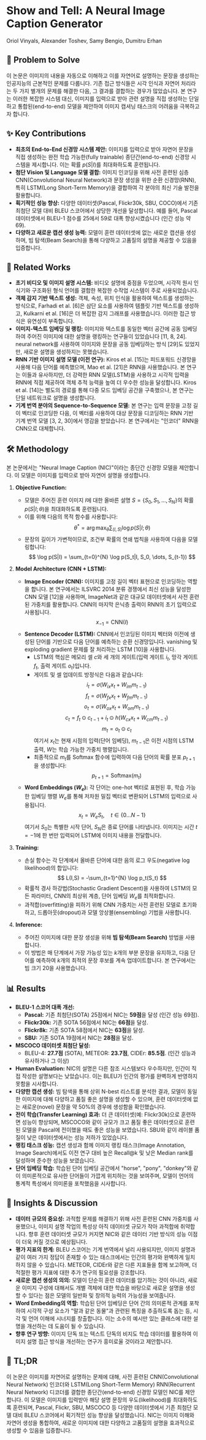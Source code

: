 # Show and Tell: A Neural Image Caption Generator
Oriol Vinyals, Alexander Toshev, Samy Bengio, Dumitru Erhan

## 🧩 Problem to Solve
이 논문은 이미지의 내용을 자동으로 이해하고 이를 자연어로 설명하는 문장을 생성하는 인공지능의 근본적인 문제를 다룹니다. 기존 접근 방식들은 시각 인식과 자연어 처리라는 두 가지 별개의 문제를 해결한 다음, 그 결과를 결합하는 경우가 많았습니다. 본 연구는 이러한 복잡한 시스템 대신, 이미지를 입력으로 받아 관련 설명을 직접 생성하는 단일하고 통합된(end-to-end) 모델을 제안하여 이미지 캡셔닝 태스크의 어려움을 극복하고자 합니다.

## ✨ Key Contributions
*   **최초의 End-to-End 신경망 시스템 제안:** 이미지를 입력으로 받아 자연어 문장을 직접 생성하는 완전 학습 가능한(fully trainable) 종단간(end-to-end) 신경망 시스템을 제시합니다. 이는 확률 $p(S|I)$를 최대화하도록 훈련됩니다.
*   **첨단 Vision 및 Language 모델 결합:** 이미지 인코딩을 위해 사전 훈련된 심층 CNN(Convolutional Neural Network)과 문장 생성을 위한 순환 신경망(RNN), 특히 LSTM(Long Short-Term Memory)을 결합하여 각 분야의 최신 기술 발전을 활용합니다.
*   **획기적인 성능 향상:** 다양한 데이터셋(Pascal, Flickr30k, SBU, COCO)에서 기존 최첨단 모델 대비 BLEU 스코어에서 상당한 개선을 달성합니다. 예를 들어, Pascal 데이터셋에서 BLEU-1 점수를 25에서 59로 대폭 향상시켰습니다 (인간 성능 약 69).
*   **다양하고 새로운 캡션 생성 능력:** 모델이 훈련 데이터셋에 없는 새로운 캡션을 생성하며, 빔 탐색(Beam Search)을 통해 다양하고 고품질의 설명을 제공할 수 있음을 입증합니다.

## 📎 Related Works
*   **초기 비디오 및 이미지 설명 시스템:** 비디오 설명에 중점을 두었으며, 시각적 원시 인식기와 구조화된 형식 언어를 결합한 복잡한 수작업 시스템이 주로 사용되었습니다.
*   **객체 감지 기반 텍스트 생성:** 객체, 속성, 위치 인식을 활용하여 텍스트를 생성하는 방식으로, Farhadi et al. [6]은 삼단 요소를 사용하여 템플릿 기반 텍스트를 생성하고, Kulkarni et al. [16]은 더 복잡한 감지 그래프를 사용했습니다. 이러한 접근 방식은 유연성이 부족합니다.
*   **이미지-텍스트 임베딩 및 랭킹:** 이미지와 텍스트를 동일한 벡터 공간에 공동 임베딩하여 주어진 이미지에 대한 설명을 랭킹하는 연구들이 있었습니다 [11, 8, 24]. neural network를 사용하여 이미지와 문장을 공동 임베딩하는 방식 [29]도 있었지만, 새로운 설명을 생성하지는 못했습니다.
*   **RNN 기반 이미지 설명 모델 (이전 연구):** Kiros et al. [15]는 피드포워드 신경망을 사용해 다음 단어를 예측했으며, Mao et al. [21]은 RNN을 사용했습니다. 본 연구는 이들과 유사하지만, 더 강력한 RNN 모델(LSTM)을 사용하고 시각적 입력을 RNN에 직접 제공하여 객체 추적 능력을 높여 더 우수한 성능을 달성합니다. Kiros et al. [14]는 별도의 경로를 통해 다중 모드 임베딩 공간을 구축했으나, 본 연구는 단일 네트워크로 설명을 생성합니다.
*   **기계 번역 분야의 Sequence-to-Sequence 모델:** 본 연구는 입력 문장을 고정 길이 벡터로 인코딩한 다음, 이 벡터를 사용하여 대상 문장을 디코딩하는 RNN 기반 기계 번역 모델 [3, 2, 30]에서 영감을 받았습니다. 본 연구에서는 "인코더" RNN을 CNN으로 대체합니다.

## 🛠️ Methodology
본 논문에서는 "Neural Image Caption (NIC)"이라는 종단간 신경망 모델을 제안합니다. 이 모델은 이미지를 입력으로 받아 자연어 설명을 생성합니다.

1.  **Objective Function:**
    *   모델은 주어진 훈련 이미지 $I$에 대한 올바른 설명 $S = \{S_0, S_1, \dots, S_N\}$의 확률 $p(S|I;\theta)$을 최대화하도록 훈련됩니다.
    *   이를 위해 다음의 목적 함수를 사용합니다:
        $$ \theta^* = \arg \max_{\theta} \sum_{(I,S)} \log p(S|I;\theta) $$
    *   문장의 길이가 가변적이므로, 조건부 확률의 연쇄 법칙을 사용하여 다음을 모델링합니다:
        $$ \log p(S|I) = \sum_{t=0}^{N} \log p(S_t|I, S_0, \dots, S_{t-1}) $$

2.  **Model Architecture (CNN + LSTM):**
    *   **Image Encoder (CNN):** 이미지를 고정 길이 벡터 표현으로 인코딩하는 역할을 합니다. 본 연구에서는 ILSVRC 2014 분류 경쟁에서 최신 성능을 달성한 CNN 모델 [12]을 사용하며, ImageNet과 같은 대규모 데이터셋에서 사전 훈련된 가중치를 활용합니다. CNN의 마지막 은닉층 출력이 RNN의 초기 입력으로 사용됩니다.
        $$ x_{-1} = \text{CNN}(I) $$
    *   **Sentence Decoder (LSTM):** CNN에서 인코딩된 이미지 벡터와 이전에 생성된 단어를 기반으로 다음 단어를 예측하는 순환 신경망입니다. vanishing 및 exploding gradient 문제를 잘 처리하는 LSTM [10]을 사용합니다.
        *   LSTM의 핵심은 메모리 셀 $c$와 세 개의 게이트(입력 게이트 $i_t$, 망각 게이트 $f_t$, 출력 게이트 $o_t$)입니다.
        *   게이트 및 셀 업데이트 방정식은 다음과 같습니다:
            $$ i_t = \sigma(W_{ix}x_t + W_{im}m_{t-1}) $$
            $$ f_t = \sigma(W_{fx}x_t + W_{fm}m_{t-1}) $$
            $$ o_t = \sigma(W_{ox}x_t + W_{om}m_{t-1}) $$
            $$ c_t = f_t \odot c_{t-1} + i_t \odot h(W_{cx}x_t + W_{cm}m_{t-1}) $$
            $$ m_t = o_t \odot c_t $$
            여기서 $x_t$는 현재 시점의 입력(단어 임베딩), $m_{t-1}$은 이전 시점의 LSTM 출력, $W$는 학습 가능한 가중치 행렬입니다.
        *   최종적으로 $m_t$를 Softmax 함수에 입력하여 다음 단어의 확률 분포 $p_{t+1}$을 생성합니다:
            $$ p_{t+1} = \text{Softmax}(m_t) $$
    *   **Word Embeddings ($W_e$):** 각 단어는 one-hot 벡터로 표현된 후, 학습 가능한 임베딩 행렬 $W_e$를 통해 저차원 밀집 벡터로 변환되어 LSTM의 입력으로 사용됩니다.
        $$ x_t = W_e S_t, \quad t \in \{0 \dots N-1\} $$
        여기서 $S_0$는 특별한 시작 단어, $S_N$은 종료 단어를 나타냅니다. 이미지는 시간 $t=-1$에 한 번만 입력되어 LSTM에 이미지 내용을 전달합니다.

3.  **Training:**
    *   손실 함수는 각 단계에서 올바른 단어에 대한 음의 로그 우도(negative log likelihood)의 합입니다:
        $$ L(I,S) = -\sum_{t=1}^{N} \log p_t(S_t) $$
    *   확률적 경사 하강법(Stochastic Gradient Descent)을 사용하여 LSTM의 모든 파라미터, CNN의 최상위 계층, 단어 임베딩 $W_e$를 최적화합니다.
    *   과적합(overfitting)을 피하기 위해 CNN 가중치는 사전 훈련된 모델로 초기화하고, 드롭아웃(dropout)과 모델 앙상블(ensembling) 기법을 사용합니다.

4.  **Inference:**
    *   주어진 이미지에 대한 문장 생성을 위해 **빔 탐색(Beam Search)** 방법을 사용합니다.
    *   이 방법은 매 단계에서 가장 가능성 있는 $k$개의 부분 문장을 유지하고, 다음 단어를 예측하여 $k$개의 최적의 문장 후보를 계속 업데이트합니다. 본 연구에서는 빔 크기 20을 사용했습니다.

## 📊 Results
*   **BLEU-1 스코어 대폭 개선:**
    *   **Pascal:** 기존 최첨단(SOTA) 25점에서 NIC는 **59점**을 달성 (인간 성능 69점).
    *   **Flickr30k:** 기존 SOTA 56점에서 NIC는 **66점**을 달성.
    *   **Flickr8k:** 기존 SOTA 58점에서 NIC는 **63점**을 달성.
    *   **SBU:** 기존 SOTA 19점에서 NIC는 **28점**을 달성.
*   **MSCOCO 데이터셋 최첨단 달성:**
    *   BLEU-4: **27.7점** (SOTA), METEOR: **23.7점**, CIDEr: **85.5점**. (인간 성능과 유사하거나 그 이상)
*   **Human Evaluation:** NIC의 설명은 다른 참조 시스템보다 우수하지만, 인간이 직접 작성한 설명보다는 낮았습니다. 이는 BLEU가 인간의 평가를 완벽하게 반영하지 못함을 시사합니다.
*   **다양한 캡션 생성:** 빔 탐색을 통해 상위 N-best 리스트를 분석한 결과, 모델이 동일한 이미지에 대해 다양하고 품질 좋은 설명을 생성할 수 있으며, 훈련 데이터셋에 없는 새로운(novel) 문장을 약 50%의 경우에 생성함을 확인했습니다.
*   **전이 학습(Transfer Learning) 효과:** 더 큰 데이터셋(예: Flickr30k)으로 훈련하면 성능이 향상되며, MSCOCO와 같이 규모가 크고 품질 좋은 데이터셋으로 훈련된 모델을 Pascal에 전이했을 때도 좋은 성능을 보였습니다. SBU와 같이 레이블 품질이 낮은 데이터셋에서는 성능 저하가 있었습니다.
*   **랭킹 태스크 성능:** 캡션 생성과 함께 이미지 랭킹 태스크(Image Annotation, Image Search)에서도 이전 연구 대비 높은 Recall@k 및 낮은 Median rank를 달성하며 준수한 성능을 보였습니다.
*   **단어 임베딩 학습:** 학습된 단어 임베딩 공간에서 "horse", "pony", "donkey"와 같이 의미론적으로 유사한 단어들이 가깝게 위치하는 것을 보여주며, 모델이 언어의 통계적 특성에서 의미론을 포착했음을 시사합니다.

## 🧠 Insights & Discussion
*   **데이터 규모의 중요성:** 과적합 문제를 해결하기 위해 사전 훈련된 CNN 가중치를 사용했으나, 이미지 설명 작업의 특성상 아직 데이터셋 규모가 작아 과적합에 취약합니다. 향후 훈련 데이터셋 규모가 커지면 NIC와 같은 데이터 기반 방식의 성능 이점이 더욱 커질 것으로 예상됩니다.
*   **평가 지표의 한계:** BLEU 스코어는 기계 번역에서 널리 사용되지만, 이미지 설명과 같이 여러 가지 정답이 존재할 수 있는 태스크에서는 인간의 평가와 완벽하게 일치하지 않을 수 있습니다. METEOR, CIDEr와 같은 다른 지표들을 함께 보고하며, 더 적절한 평가 지표에 대한 추가 연구의 필요성을 강조합니다.
*   **새로운 캡션 생성의 의의:** 모델이 단순히 훈련 데이터를 암기하는 것이 아니라, 새로운 이미지 구성에 대해서도 개별 객체에 대한 학습을 바탕으로 새로운 설명을 생성할 수 있다는 점은 모델의 일반화 및 창의적 능력의 가능성을 보여줍니다.
*   **Word Embedding의 역할:** 학습된 단어 임베딩은 단어 간의 의미론적 관계를 포착하여 시각적 구성 요소가 "말과 같은 동물"과 관련된 특징을 추출하도록 돕는 등, 시각 및 언어 이해에 시너지를 창출합니다. 이는 소수의 예시만 있는 클래스에 대한 설명을 개선하는 데 도움이 될 수 있습니다.
*   **향후 연구 방향:** 이미지 단독 또는 텍스트 단독의 비지도 학습 데이터를 활용하여 이미지 설명 접근 방식을 개선하는 연구가 흥미로울 것이라고 제안합니다.

## 📌 TL;DR
이 논문은 이미지를 자연어로 설명하는 문제에 대해, 사전 훈련된 CNN(Convolutional Neural Network) 인코더와 LSTM(Long Short-Term Memory) RNN(Recurrent Neural Network) 디코더를 결합한 종단간(end-to-end) 신경망 모델인 NIC를 제안합니다. 이 모델은 이미지를 입력받아 해당 설명 문장의 우도(likelihood)를 최대화하도록 훈련되며, Pascal, Flickr, SBU, MSCOCO 등 다양한 데이터셋에서 기존 최첨단 모델 대비 BLEU 스코어에서 획기적인 성능 향상을 달성했습니다. NIC는 이미지 이해와 자연어 생성을 통합하여, 새로운 이미지에 대한 다양하고 고품질의 설명을 효과적으로 생성할 수 있음을 입증합니다.